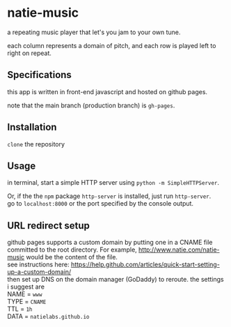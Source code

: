 # natie-music

a repeating music player that let's you jam to your own tune.  

each column represents a domain of pitch, and each row is played left to right on repeat.

## Specifications
this app is written in front-end javascript and hosted on github pages.  

note that the main branch (production branch) is `gh-pages`.

## Installation
`clone` the repository

## Usage
in terminal, start a simple HTTP server using `python -m SimpleHTTPServer`.  

Or, if the the `npm` package `http-server` is installed, just run `http-server`.  
go to `localhost:8000` or the port specified by the console output.

## URL redirect setup
github pages supports a custom domain by putting one in a CNAME file committed to the root directory. For example, http://www.natie.com/natie-music would be the content of the file.  
see instructions here: https://help.github.com/articles/quick-start-setting-up-a-custom-domain/  
then set up DNS on the domain manager (GoDaddy) to reroute. the settings i suggest are  
NAME = `www`  
TYPE = `CNAME`  
TTL = `1h`  
DATA = `natielabs.github.io`
